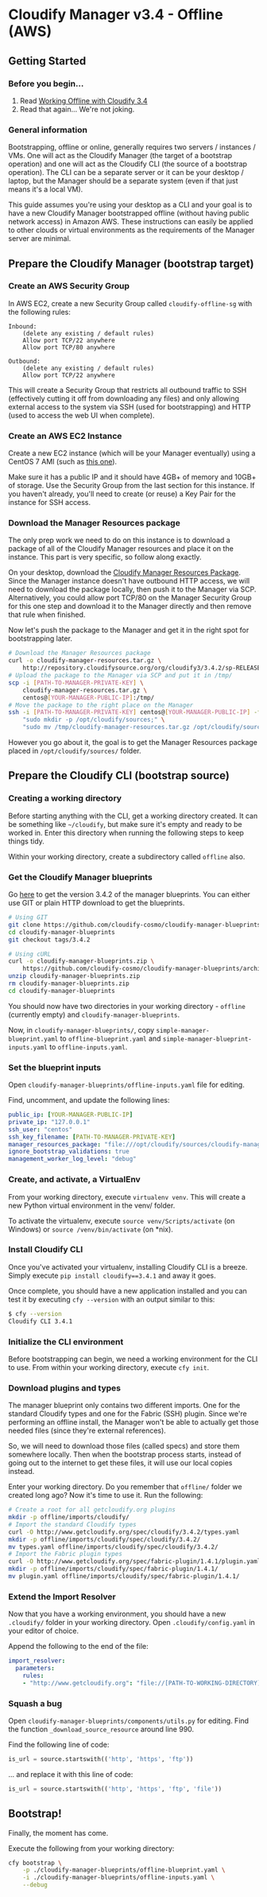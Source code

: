 # Cloudify Manager v3.4 - Offline (AWS)

## Getting Started

### Before you begin...

1) Read [Working Offline with Cloudify 3.4](http://getcloudify.org/2017/02/15/working-offline-cloudify.html)
2) Read that again... We're not joking.


### General information

Bootstrapping, offline or online, generally requires two servers / instances / VMs. One will act
as the Cloudify Manager (the target of a bootstrap operation) and one will act as the
Cloudify CLI (the source of a bootstrap operation). The CLI can be a separate server or it can
be your desktop / laptop, but the Manager should be a separate system (even if that just means
it's a local VM).

This guide assumes you're using your desktop as a CLI and your goal is to have a
new Cloudify Manager bootstrapped offline (without having public network access) in
Amazon AWS. These instructions can easily be applied to other clouds or virtual
environments as the requirements of the Manager server are minimal.


## Prepare the Cloudify Manager (bootstrap target)

### Create an AWS Security Group

In AWS EC2, create a new Security Group called `cloudify-offline-sg` with the following rules:
```
Inbound:
	(delete any existing / default rules)
	Allow port TCP/22 anywhere
    Allow port TCP/80 anywhere

Outbound:
	(delete any existing / default rules)
	Allow port TCP/22 anywhere
```

This will create a Security Group that restricts all outbound traffic to SSH (effectively
cutting it off from downloading any files) and only allowing external access to the
system via SSH (used for bootstrapping) and HTTP (used to access the web UI when complete).

### Create an AWS EC2 Instance

Create a new EC2 instance (which will be your Manager eventually) using a CentOS 7
AMI (such as [this one](https://aws.amazon.com/marketplace/pp/B00O7WM7QW)).

Make sure it has a public IP and it should have 4GB+ of memory and 10GB+ of storage. Use
the Security Group from the last section for this instance. If you haven't already, you'll
need to create (or reuse) a Key Pair for the instance for SSH access.

### Download the Manager Resources package

The only prep work we need to do on this instance is to download a package of
all of the Cloudify Manager resources and place it on the instance. This part is
very specific, so follow along exactly.

On your desktop, download the [Cloudify Manager Resources Package](http://repository.cloudifysource.org/org/cloudify3/3.4.2/sp-RELEASE/cloudify-manager-resources_3.4.2-sp-b420.tar.gz). Since the Manager instance doesn't have outbound HTTP access, we will need to download
the package locally, then push it to the Manager via SCP. Alternatively, you could allow port TCP/80 on
the Manager Security Group for this one step and download it to the Manager directly and then
remove that rule when finished.

Now let's push the package to the Manager and get it in the right spot for bootstrapping later.

```bash
# Download the Manager Resources package
curl -o cloudify-manager-resources.tar.gz \
	http://repository.cloudifysource.org/org/cloudify3/3.4.2/sp-RELEASE/cloudify-manager-resources_3.4.2-sp-b420.tar.gz
# Upload the package to the Manager via SCP and put it in /tmp/
scp -i [PATH-TO-MANAGER-PRIVATE-KEY] \
	cloudify-manager-resources.tar.gz \
    centos@[YOUR-MANAGER-PUBLIC-IP]:/tmp/
# Move the package to the right place on the Manager
ssh -i [PATH-TO-MANAGER-PRIVATE-KEY] centos@[YOUR-MANAGER-PUBLIC-IP] -t \
	"sudo mkdir -p /opt/cloudify/sources;" \
    "sudo mv /tmp/cloudify-manager-resources.tar.gz /opt/cloudify/sources/;"
```

However you go about it, the goal is to get the Manager Resources package placed in
`/opt/cloudify/sources/` folder.


## Prepare the Cloudify CLI (bootstrap source)

### Creating a working directory

Before starting anything with the CLI, get a working directory created. It can be something
like `~/cloudify`, but make sure it's empty and ready to be worked in. Enter this directory
when running the following steps to keep things tidy.

Within your working directory, create a subdirectory called `offline` also.

### Get the Cloudify Manager blueprints

Go [here](https://github.com/cloudify-cosmo/cloudify-manager-blueprints/tree/3.4.2) to get the
version 3.4.2 of the manager blueprints. You can either use GIT or plain HTTP download to get
the blueprints.

```bash
# Using GIT
git clone https://github.com/cloudify-cosmo/cloudify-manager-blueprints.git
cd cloudify-manager-blueprints
git checkout tags/3.4.2

# Using cURL
curl -o cloudify-manager-blueprints.zip \
	https://github.com/cloudify-cosmo/cloudify-manager-blueprints/archive/3.4.2.zip
unzip cloudify-manager-blueprints.zip
rm cloudify-manager-blueprints.zip
cd cloudify-manager-blueprints
```

You should now have two directories in your working directory - `offline` (currently empty) and `cloudify-manager-blueprints`.

Now, in `cloudify-manager-blueprints/`, copy `simple-manager-blueprint.yaml` to `offline-blueprint.yaml` and `simple-manager-blueprint-inputs.yaml` to `offline-inputs.yaml`.

### Set the blueprint inputs

Open `cloudify-manager-blueprints/offline-inputs.yaml` file for editing.

Find, uncomment, and update the following lines:
```yaml
public_ip: [YOUR-MANAGER-PUBLIC-IP]
private_ip: "127.0.0.1"
ssh_user: "centos"
ssh_key_filename: [PATH-TO-MANAGER-PRIVATE-KEY]
manager_resources_package: "file:///opt/cloudify/sources/cloudify-manager-resources.tar.gz"
ignore_bootstrap_validations: true
management_worker_log_level: "debug"
```

### Create, and activate, a VirtualEnv

From your working directory, execute `virtualenv venv`. This will create a new
Python virtual environment in the venv/ folder.

To activate the virtualenv, execute `source venv/Scripts/activate` (on Windows) or
`source /venv/bin/activate` (on \*nix).

### Install Cloudify CLI

Once you've activated your virtualenv, installing Cloudify CLI is a breeze. Simply
execute `pip install cloudify==3.4.1` and away it goes.

Once complete, you should have a new application installed and you can test it by
executing `cfy --version` with an output similar to this:
```bash
$ cfy --version
Cloudify CLI 3.4.1
```

### Initialize the CLI environment

Before bootstrapping can begin, we need a working environment for the CLI to use. From within
your working directory, execute `cfy init`.

### Download plugins and types

The manager blueprint only contains two different imports. One for the standard Cloudify
types and one for the Fabric (SSH) plugin. Since we're performing an offline install, the
Manager won't be able to actually get those needed files (since they're external references).

So, we will need to download those files (called specs) and store them somewhere locally. Then
when the bootstrap process starts, instead of going out to the internet to get these files, it will
use our local copies instead.

Enter your working directory. Do you remember that `offline/` folder we created long ago? Now it's time to use it. Run the following:

```bash
# Create a root for all getcloudify.org plugins
mkdir -p offline/imports/cloudify/
# Import the standard Cloudify types
curl -O http://www.getcloudify.org/spec/cloudify/3.4.2/types.yaml
mkdir -p offline/imports/cloudify/spec/cloudify/3.4.2/
mv types.yaml offline/imports/cloudify/spec/cloudify/3.4.2/
# Import the Fabric plugin types
curl -O http://www.getcloudify.org/spec/fabric-plugin/1.4.1/plugin.yaml
mkdir -p offline/imports/cloudify/spec/fabric-plugin/1.4.1/
mv plugin.yaml offline/imports/cloudify/spec/fabric-plugin/1.4.1/
```

### Extend the Import Resolver

Now that you have a working environment, you should have a new `.cloudify/` folder in your
working directory. Open `.cloudify/config.yaml` in your editor of choice.

Append the following to the end of the file:
```yaml
import_resolver:
  parameters:
    rules:
    - "http://www.getcloudify.org": "file://[PATH-TO-WORKING-DIRECTORY]/offline/imports/cloudify"
```

### Squash a bug

Open `cloudify-manager-blueprints/components/utils.py` for editing. Find the function
`_download_source_resource` around line 990.

Find the following line of code:
```python
is_url = source.startswith(('http', 'https', 'ftp'))
```

... and replace it with this line of code:
```python
is_url = source.startswith(('http', 'https', 'ftp', 'file'))
```


## Bootstrap!

Finally, the moment has come.

Execute the following from your working directory:
```bash
cfy bootstrap \
	-p ./cloudify-manager-blueprints/offline-blueprint.yaml \
	-i ./cloudify-manager-blueprints/offline-inputs.yaml \
    --debug
```
